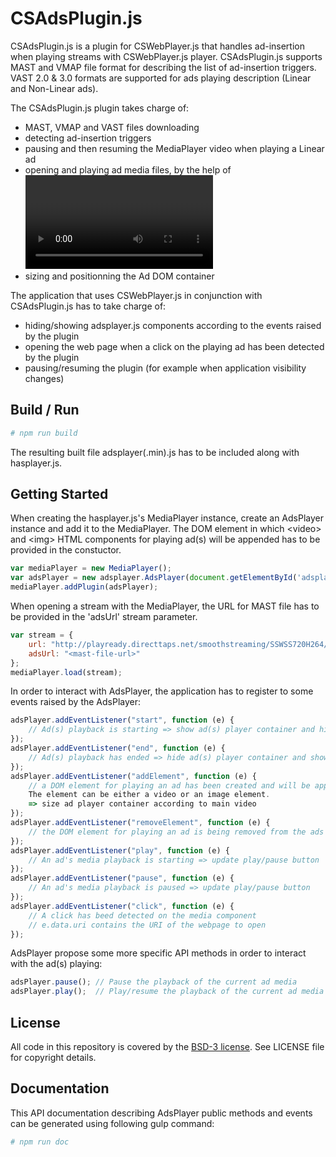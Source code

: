 # CSAdsPlugin.js

CSAdsPlugin.js is a plugin for CSWebPlayer.js that handles ad-insertion when playing streams with CSWebPlayer.js player.
CSAdsPlugin.js supports MAST and VMAP file format for describing the list of ad-insertion triggers.
VAST 2.0 & 3.0 formats are supported for ads playing description (Linear and Non-Linear ads).

The CSAdsPlugin.js plugin takes charge of:
* MAST, VMAP and VAST files downloading
* detecting ad-insertion triggers
* pausing and then resuming the MediaPlayer video when playing a Linear ad
* opening and playing ad media files, by the help of <video> and <img> HTML components, created by the plugin and appended in the Ad DOM container provided to the plugin
* sizing and positionning the Ad DOM container

The application that uses CSWebPlayer.js in conjunction with CSAdsPlugin.js has to take charge of:
* hiding/showing adsplayer.js components according to the events raised by the plugin
* opening the web page when a click on the playing ad has been detected by the plugin
* pausing/resuming the plugin (for example when application visibility changes)

## Build / Run

``` bash
# npm run build
```

The resulting built file adsplayer(.min).js has to be included along with hasplayer.js.

## Getting Started

When creating the hasplayer.js's MediaPlayer instance, create an AdsPlayer instance and add it to the MediaPlayer.
The DOM element in which &lt;video&gt; and &lt;img&gt; HTML components for playing ad(s) will be appended has to be provided in the constuctor.

``` js
var mediaPlayer = new MediaPlayer();
var adsPlayer = new adsplayer.AdsPlayer(document.getElementById('adsplayer-container'));
mediaPlayer.addPlugin(adsPlayer);
```

When opening a stream with the MediaPlayer, the URL for MAST file has to be provided in the 'adsUrl' stream parameter.

``` js
var stream = {
    url: "http://playready.directtaps.net/smoothstreaming/SSWSS720H264/SuperSpeedway_720.ism/Manifest",
    adsUrl: "<mast-file-url>"
};
mediaPlayer.load(stream);
```

In order to interact with AdsPlayer, the application has to register to some events raised by the AdsPlayer:

``` js
adsPlayer.addEventListener("start", function (e) {
    // Ad(s) playback is starting => show ad(s) player container and hide main video
});
adsPlayer.addEventListener("end", function (e) {
    // Ad(s) playback has ended => hide ad(s) player container and show main video
});
adsPlayer.addEventListener("addElement", function (e) {
    // a DOM element for playing an ad has been created and will be appended in the ads player container.
    The element can be either a video or an image element.
    => size ad player container according to main video
});
adsPlayer.addEventListener("removeElement", function (e) {
    // the DOM element for playing an ad is being removed from the ads player container and deleted
});
adsPlayer.addEventListener("play", function (e) {
    // An ad's media playback is starting => update play/pause button
});
adsPlayer.addEventListener("pause", function (e) {
    // An ad's media playback is paused => update play/pause button
});
adsPlayer.addEventListener("click", function (e) {
    // A click has beed detected on the media component
    // e.data.uri contains the URI of the webpage to open
});
```

AdsPlayer propose some more specific API methods in order to interact with the ad(s) playing:

``` js
adsPlayer.pause(); // Pause the playback of the current ad media
adsPlayer.play();  // Play/resume the playback of the current ad media
```

## License

All code in this repository is covered by the [BSD-3 license](http://opensource.org/licenses/BSD-3-Clause).
See LICENSE file for copyright details.


## Documentation

This API documentation describing AdsPlayer public methods and events can be generated using following gulp command:

``` bash
# npm run doc
```
